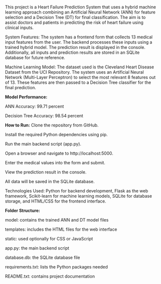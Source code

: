 This project is a Heart Failure Prediction System that uses a hybrid machine learning approach combining an Artificial Neural Network (ANN) for feature selection and a Decision Tree (DT) for final classification. The aim is to assist doctors and patients in predicting the risk of heart failure using clinical inputs.

System Features: The system has a frontend form that collects 13 medical input features from the user. The backend processes these inputs using a trained hybrid model. The prediction result is displayed in the console. Additionally, all inputs and prediction results are stored in an SQLite database for future reference.

Machine Learning Model: The dataset used is the Cleveland Heart Disease Dataset from the UCI Repository. The system uses an Artificial Neural Network (Multi-Layer Perceptron) to select the most relevant 8 features out of 13. These features are then passed to a Decision Tree classifier for the final prediction.

**Model Performance:**

ANN Accuracy: 99.71 percent

Decision Tree Accuracy: 98.54 percent

**How to Run:**
Clone the repository from GitHub.

Install the required Python dependencies using pip.

Run the main backend script (app.py).

Open a browser and navigate to http://localhost:5000.

Enter the medical values into the form and submit.

View the prediction result in the console.

All data will be saved in the SQLite database.

Technologies Used: Python for backend development, Flask as the web framework, Scikit-learn for machine learning models, SQLite for database storage, and HTML/CSS for the frontend interface.

**Folder Structure:**

model: contains the trained ANN and DT model files

templates: includes the HTML files for the web interface

static: used optionally for CSS or JavaScript

app.py: the main backend script

database.db: the SQLite database file

requirements.txt: lists the Python packages needed

README.txt: contains project documentation

